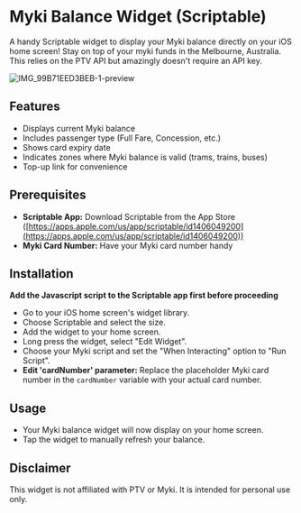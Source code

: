# Myki Balance Widget (Scriptable)

A handy Scriptable widget to display your Myki balance directly on your iOS home screen! Stay on top of your myki funds in the Melbourne, Australia. This relies on the PTV API but amazingly doesn't require an API key.

![IMG_99B71EED3BEB-1-preview](https://github.com/brad-tan/Myki-Balance-Widget/assets/105221827/7fe3c9d6-2d57-48c1-bd75-1b55148fb5bb)


## Features

* Displays current Myki balance
* Includes passenger type (Full Fare, Concession, etc.)
* Shows card expiry date
* Indicates zones where Myki balance is valid (trams, trains, buses)
* Top-up link for convenience

## Prerequisites

* **Scriptable App:** Download Scriptable from the App Store ([https://apps.apple.com/us/app/scriptable/id1406049200](https://apps.apple.com/us/app/scriptable/id1406049200))
* **Myki Card Number:**  Have your Myki card number handy

## Installation
**Add the Javascript script to the Scriptable app first before proceeding**  
   * Go to your iOS home screen's widget library.
   * Choose Scriptable and select the size.
   * Add the widget to your home screen.
   * Long press the widget, select "Edit Widget".
   * Choose your Myki script and set the "When Interacting" option to "Run Script".
   * **Edit 'cardNumber' parameter:** Replace the placeholder Myki card number in the `cardNumber` variable with your actual card number.

## Usage

* Your Myki balance widget will now display on your home screen.
* Tap the widget to manually refresh your balance.

## Disclaimer

This widget is not affiliated with PTV or Myki. It is intended for personal use only.
